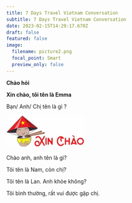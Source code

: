 ```yaml
---
title: 7 Days Travel Vietnam Conversation
subtitle: 7 Days Travel Vietnam Conversation
date: 2023-02-15T14:29:17.670Z
draft: false
featured: false
image:
  filename: picture2.png
  focal_point: Smart
  preview_only: false
---
```

**Chào hỏi**

**Xin chào, tôi tên là Emma**

Bạn/ Anh/ Chị tên là gì ?

![](picture1-1.png)

C﻿hào anh, anh tên là gì?

T﻿ôi tên là Nam, còn chị?

T﻿ôi tên là Lan. Anh khỏe không?

T﻿ôi bình thường, rất vui được gặp chị.